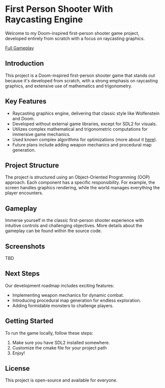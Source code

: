 # First Person Shooter With Raycasting Engine


Welcome to my Doom-inspired first-person shooter game project, developed entirely from scratch with a focus on raycasting graphics.

[Full Gameplay](https://youtu.be/KgsYZSTFZmI)

## Introduction

This project is a Doom-inspired first-person shooter game that stands out because it's developed from scratch, with a strong emphasis on raycasting graphics, and extensive use of mathematics and trigonometry. 

## Key Features

- Raycasting graphics engine, delivering that classic style like Wolfenstein and Doom.
- Developed without external game libraries, except for SDL2 for visuals.
- Utilizes complex mathematical and trigonometric computations for immersive game mechanics.
- Used known complex algorithms for optimizations (more about it [here](https://lodev.org/cgtutor/raycasting.html)).
- Future plans include adding weapon mechanics and procedural map generation.

## Project Structure

The project is structured using an Object-Oriented Programming (OOP) approach. Each component has a specific responsibility. For example, the screen handles graphics rendering, while the world manages everything the player encounters.

## Gameplay

Immerse yourself in the classic first-person shooter experience with intuitive controls and challenging objectives. More details about the gameplay can be found within the source code.

## Screenshots

TBD

## Next Steps

Our development roadmap includes exciting features:
- Implementing weapon mechanics for dynamic combat.
- Introducing procedural map generation for endless exploration.
- Adding formidable monsters to challenge players.

## Getting Started

To run the game locally, follow these steps:

1. Make sure you have SDL2 installed somewhere.
2. Customize the cmake file for your project path
3. Enjoy!


## License

This project is open-source and available for everyone.


